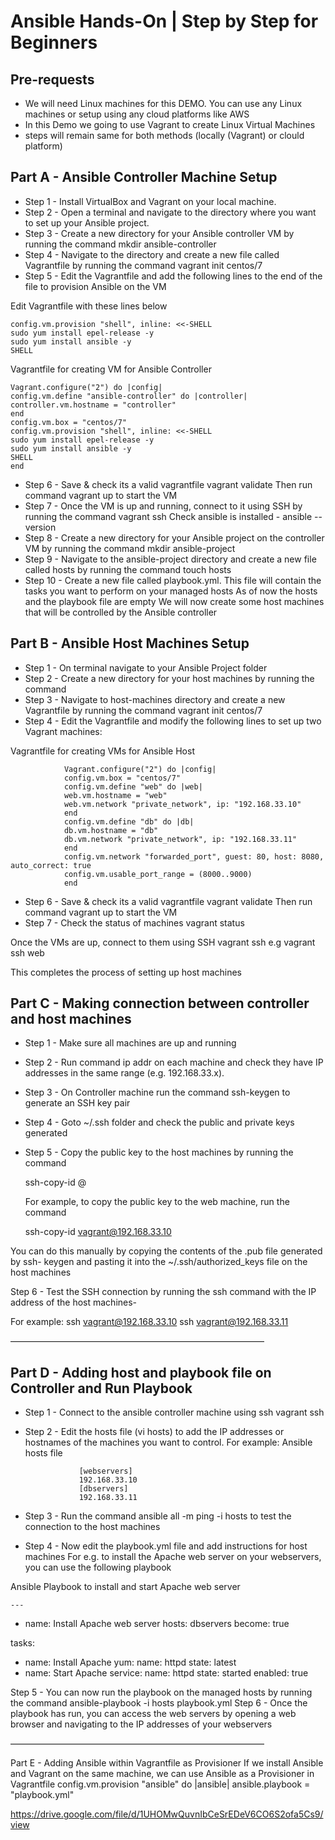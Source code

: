 # Ansible Hands-On | Step by Step for Beginners
## Pre-requests 
- We will need Linux machines for this DEMO. You can use any Linux machines or setup using any cloud platforms like AWS
- In this Demo we going to use Vagrant to create Linux Virtual Machines
- steps will remain same for both methods (locally (Vagrant) or clould platform)

 ## Part A - Ansible Controller Machine Setup
- Step 1 - Install VirtualBox and Vagrant on your local machine.
- Step 2 - Open a terminal and navigate to the directory where you want to set up
  your Ansible project.
- Step 3 - Create a new directory for your Ansible controller VM by running the
  command mkdir ansible-controller
- Step 4 - Navigate to the directory and create a new file called Vagrantfile by
  running the command vagrant init centos/7
- Step 5 - Edit the Vagrantfile and add the following lines to the end of the file to
  provision Ansible on the VM

 Edit Vagrantfile with these lines below
 
    config.vm.provision "shell", inline: <<-SHELL
    sudo yum install epel-release -y
    sudo yum install ansible -y
    SHELL
    
 Vagrantfile for creating VM for Ansible Controller

    Vagrant.configure("2") do |config|
    config.vm.define "ansible-controller" do |controller|
    controller.vm.hostname = "controller"
    end
    config.vm.box = "centos/7"
    config.vm.provision "shell", inline: <<-SHELL
    sudo yum install epel-release -y
    sudo yum install ansible -y
    SHELL
    end
- Step 6 - Save & check its a valid vagrantfile vagrant validate Then run
  command vagrant up to start the VM
- Step 7 - Once the VM is up and running, connect to it using SSH by running the
  command vagrant ssh
  Check ansible is installed - ansible --version
- Step 8 - Create a new directory for your Ansible project on the controller VM by
  running the command mkdir ansible-project
- Step 9 - Navigate to the ansible-project directory and create a new file called
  hosts by running the command touch hosts
- Step 10 - Create a new file called playbook.yml. This file will contain the tasks
  you want to perform on your managed hosts
  As of now the hosts and the playbook file are empty
  We will now create some host machines that will be controlled by the Ansible
  controller

## Part B - Ansible Host Machines Setup

- Step 1 - On terminal navigate to your Ansible Project folder
- Step 2 - Create a new directory for your host machines by running the
  command 
- Step 3 - Navigate to host-machines directory and create a new Vagrantfile by
 running the command vagrant init centos/7
- Step 4 - Edit the Vagrantfile and modify the following lines to set up two
 Vagrant machines:

Vagrantfile for creating VMs for Ansible Host

                Vagrant.configure("2") do |config|
                config.vm.box = "centos/7"
                config.vm.define "web" do |web|
                web.vm.hostname = "web"
                web.vm.network "private_network", ip: "192.168.33.10"
                end
                config.vm.define "db" do |db|
                db.vm.hostname = "db"
                db.vm.network "private_network", ip: "192.168.33.11"
                end
                config.vm.network "forwarded_port", guest: 80, host: 8080,         auto_correct: true
                config.vm.usable_port_range = (8000..9000)
                end
                
- Step 6 - Save & check its a valid vagrantfile vagrant validate Then run
  command vagrant up to start the VM
- Step 7 - Check the status of machines vagrant status

Once the VMs are up, connect to them using SSH vagrant ssh <machine-
name> e.g vagrant ssh web

This completes the process of setting up host machines

## Part C - Making connection between controller and host machines

- Step 1 - Make sure all machines are up and running
- Step 2 - Run command ip addr on each machine and check they have IP
addresses in the same range (e.g. 192.168.33.x).
- Step 3 - On Controller machine run the command ssh-keygen to generate an
SSH key pair
- Step 4 - Goto ~/.ssh folder and check the public and private keys generated
- Step 5 - Copy the public key to the host machines by running the command
  
  ssh-copy-id <user>@<host>
  
  For example, to copy the public key to the web machine, run the command
  
  ssh-copy-id vagrant@192.168.33.10
  
 You can do this manually by copying the contents of the .pub file generated by ssh-
 keygen and pasting it into the ~/.ssh/authorized_keys file on the host machines

Step 6 - Test the SSH connection by running the ssh command with the IP address of the host machines-

For example: 
ssh vagrant@192.168.33.10
ssh vagrant@192.168.33.11

—————————————————————————————

## Part D - Adding host and playbook file on Controller and Run Playbook

- Step 1 - Connect to the ansible controller machine using ssh vagrant ssh
  <machine name>
- Step 2 - Edit the hosts file (vi hosts) to add the IP addresses or hostnames of
  the machines you want to control. For example:
  Ansible hosts file
  
                  [webservers]
                  192.168.33.10
                  [dbservers]
                  192.168.33.11
- Step 3 - Run the command ansible all -m ping -i hosts to test the connection
  to the host machines
- Step 4 - Now edit the playbook.yml file and add instructions for host machines
  For e.g. to install the Apache web server on your webservers, you can use the
  following playbook
  
Ansible Playbook to install and start Apache web server

    ---
- name: Install Apache web server
hosts: dbservers
become: true

tasks:
- name: Install Apache
yum:
name: httpd
state: latest
- name: Start Apache
service:
name: httpd
state: started
enabled: true
    
Step 5 - You can now run the playbook on the managed hosts by running the
command ansible-playbook -i hosts playbook.yml
Step 6 - Once the playbook has run, you can access the web servers by
opening a web browser and navigating to the IP addresses of your webservers

—————————————————————————————

Part E - Adding Ansible within Vagrantfile as Provisioner
If we install Ansible and Vagrant on the same machine, we can use Ansible as a
Provisioner in Vagrantfile
config.vm.provision "ansible" do |ansible|
ansible.playbook = "playbook.yml"
  
https://drive.google.com/file/d/1UHOMwQuvnIbCeSrEDeV6CO6S2ofa5Cs9/view

